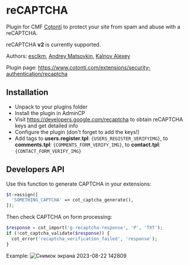 reCAPTCHA
============

Plugin for CMF [Cotonti](https://www.cotonti.com) to protect your site from spam and abuse with a reCAPTCHA.

reCAPTCHA **v2** is currently supported.

Authors: [esclkm](https://www.cotonti.com/users/esclkm), [Andrey Matsovkin](https://www.cotonti.com/users/Macik), [Kalnov Alexey](https://www.cotonti.com/users/Alex300)

Plugin page: https://www.cotonti.com/extensions/security-authentication/recaptcha

## Installation

- Unpack to your plugins folder
- Install the plugin in AdminCP
- Visit https://developers.google.com/recaptcha to obtain reCAPTCHA keys and get detailed info
- Configure the plugin (don't forget to add the keys!)
- Add tags to **users.register.tpl**: `{USERS_REGISTER_VERIFYIMG}`, to **comments.tpl**: `{COMMENTS_FORM_VERIFY_IMG}`, to **contact.tpl**: `{CONTACT_FORM_VERIFY_IMG}`

## Developers API

Use this function to generate CAPTCHA in your extensions:
```php
$t->assign([
  'SOMETHING_CAPTCHA' => cot_captcha_generate(),
]);
```
Then check CAPTCHA on form processing:
```php
$response = cot_import('g-recaptcha-response', 'P', 'TXT');
if (!cot_captcha_validate($response)) {
  cot_error('recaptcha_verification_failed', 'response');
}
```

Example:
![Снимок экрана 2023-08-22 142809](https://github.com/Cotonti-Extensions/recaptcha/assets/1021886/78c42ed3-7545-4f8c-af22-bb7681978e13)
